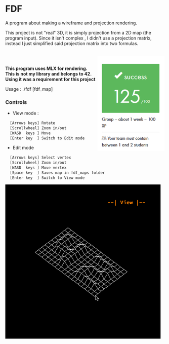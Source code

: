 # FDF

A program about making a wireframe and projection rendering.

This project is not "real" 3D, it is simply projection from a 2D map (the program input). Since it isn't complex , I didn't use a projection matrix, instead I just simplified said projection matrix into two formulas.

<br> <img align="right" height="300" src="https://github.com/42Curriculum/ft_fdf/blob/master/resources/fdf.PNG"/><br>

**This program uses MLX for rendering. This is not my library and belongs to 42. Using it was a requirement for this project**

Usage : ./fdf [fdf_map]

### Controls

- View mode : 

```
  [Arrows keys] Rotate
  [Scrollwheel] Zoom in/out
  [WASD  keys ] Move
  [Enter key  ] Switch to Edit mode
```

- Edit mode

```
  [Arrows keys] Select vertex
  [Scrollwheel] Zoom in/out
  [WASD  keys ] Move vertex
  [Space key  ] Saves map in fdf_maps folder
  [Enter key  ] Switch to View mode
```

![](resources/42gif.gif)

